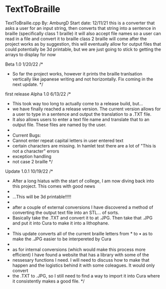 # TextToBraille
 TextToBraille.cpp  By: AmburgD Start date: 12/11/21
this is a converter that asks a user for an input string, then converts that string into a sentence in braille (specifically class 1 braille)
it will also accept file names so a user can read in a file and convert it to braille
class 2 braille will come after the project works
as by suggestion, this will eventually allow for output files that could potentially be 3d printable, but we are just going to stick to
getting the arrays to display for now

Beta 1.0 1/20/22
/*
* So far the project works, however it prints the braille tranlsation vertically like japanese writing and not horizontally. Fix coming in the next update.
*/


first release Alpha 1.0 6/13/22
/*
* This took way too long to actually come to a release build, but...
* we have finally reached a release version. The current version allows for a user to type in a sentence and output the translation to a .TXT file. 
* It also allows users to enter a text file name and translate that to an output file. These files are named by the user. 
* 
* Current Bugs: 
*	Cannot enter repeat capital letters in user entered text
*	certain characters are missing. In hamlet test there are a lot of "This is not a character" errors
*   exception handling
*   not case 2 braille
*/

Update 1.0.1 10/19/22
/*
* After a long hiatus with the start of college, I am now diving back into this project. This comes with good news
* 
* ...This will be 3d printable!!!!!
* 
* after a couple of external conversions I have discovered a method of converting the output text file into an STL... of sorts.
* Basically take the .TXT and convert it to at .JPG. Then take that .JPG and put it into Cura to make it into a lithophane.
* 
* This update converts all of the current braille letters from * to • as to make the .JPG easier to be interpereted by Cura
* 
* as for internal conversions (which would make this process more efficient) I have found a website that has a library with some of the 
* nessesary functions I need. I will need to discuss how to make that happen and the logistics behind it with some coleagues. It would only convert
* the .TXT to .JPG, so I still need to find a way to import it into Cura where it consistently makes a good file. 
*/
